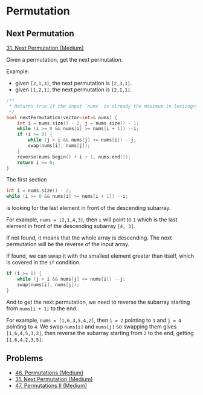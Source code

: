 # Permutation

## Next Permutation

[31. Next Permutation (Medium)](https://leetcode.com/problems/next-permutation/)

Given a permutation, get the next permutation.

Example:

* given `[2,1,3]`, the next permutation is `[2,3,1]`.
* given `[1,2,1]`, the next permutation is `[2,1,1]`.

```cpp
/**
 * Returns true if the input `nums` is already the maximum in lexicographical order.
 */
bool nextPermutation(vector<int>& nums) {
    int i = nums.size() - 2, j = nums.size() - 1;
    while (i >= 0 && nums[i] >= nums[i + 1]) --i;
    if (i >= 0) {
        while (j > i && nums[j] <= nums[i]) --j;
        swap(nums[i], nums[j]);
    }
    reverse(nums.begin() + i + 1, nums.end());
    return i >= 0;
}
```

The first section

```cpp
int i = nums.size() - 2;
while (i >= 0 && nums[i] >= nums[i + 1]) --i;
```

is looking for the last element in front of the descending subarray.

For example, `nums = [2,1,4,3]`, then `i` will point to `1` which is the last element in front of the descending subarray `[4, 3]`.

If not found, it means that the whole array is descending. The next permutation will be the reverse of the input array.

If found, we can swap it with the smallest element greater than itself, which is covered in the `if` condition.

```cpp
if (i >= 0) {
    while (j > i && nums[j] <= nums[i]) --j;
    swap(nums[i], nums[j]);
}
```
And to get the next permutation, we need to reverse the subarray starting from `nums[i + 1]` to the end.

For example, `nums = [1,6,3,5,4,2]`, then `i = 2` pointing to `3` and `j = 4` pointing to `4`. We swap `nums[i]` and `nums[j]` so swapping them gives `[1,6,4,5,3,2]`, then reverse the subarray starting from `2` to the end, getting `[1,6,4,2,3,5]`.

## Problems

* [46. Permutations (Medium)](https://leetcode.com/problems/permutations/submissions/)
* [31. Next Permutation (Medium)](https://leetcode.com/problems/next-permutation/)
* [47. Permutations II (Medium)](https://leetcode.com/problems/permutations-ii/)